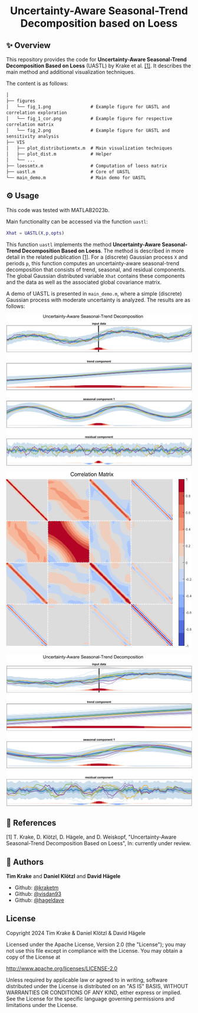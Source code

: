 <h1 align="center">Uncertainty-Aware Seasonal-Trend Decomposition based on Loess</h1>


## ✨ Overview
This repository provides the code for **Uncertainty-Aware Seasonal-Trend Decomposition Based on Loess** (UASTL) by Krake et al. [[1]](#1). It describes the main method and additional visualization techniques.

The content is as follows: 

    │
    ├── figures   
    │   └── fig_1.png               # Example figure for UASTL and correlation exploration
    │   └── fig_1_cor.png           # Example figure for respective correlation matrix
    │   └── fig_2.png               # Example figure for UASTL and sensitivity analysis
    ├── VIS    
    │   ├── plot_distributionmtx.m  # Main visualization techniques
    │   ├── plot_dist.m             # Helper
    │   └── ...
    ├── loessmtx.m                  # Computation of loess matrix
    ├── uastl.m                     # Core of UASTL
    └── main_demo.m                 # Main demo for UASTL


## ⚙️ Usage
This code was tested with MATLAB2023b.

Main functionality can be accessed via the function `uastl`:

```Matlab
Xhat = UASTL(X,p,opts)
```
This function `uastl` implements the method **Uncertainty-Aware Seasonal-Trend Decomposition Based on Loess**. The method is described in more detail in the related publication [[1]](#1). For a (discrete) Gaussian process `X` and periods `p`, this function computes an uncertainty-aware seasonal-trend decomposition that consists of trend, seasonal, and residual components. The global Gaussian distributed variable `Xhat` contains these components and the data as well as the associated global covariance matrix.

A demo of UASTL is presented in `main_demo.m`, where a simple (discrete) Gaussian process with moderate uncertainty is analyzed. The results are as follows: 

![alt text](figures/fig_1.png)

![alt text](figures/fig_1_cor.png)

![alt text](figures/fig_2.png)


## 📖 References
<a id="1">[1]</a> 
T. Krake, D. Klötzl, D. Hägele, and D. Weiskopf,
"Uncertainty-Aware Seasonal-Trend Decomposition Based on Loess",
In: currently under review. 


## 👤 Authors
**Tim Krake** and **Daniel Klötzl** and **David Hägele**

- Github: [@kraketm](https://github.com/kraketm)
- Github: [@visdan93](https://github.com/visdan93)
- Github: [@hageldave](https://github.com/hageldave)


## License
Copyright 2024 Tim Krake & Daniel Klötzl & David Hägele

Licensed under the Apache License, Version 2.0 (the "License");
you may not use this file except in compliance with the License.
You may obtain a copy of the License at

   http://www.apache.org/licenses/LICENSE-2.0

Unless required by applicable law or agreed to in writing, software
distributed under the License is distributed on an "AS IS" BASIS,
WITHOUT WARRANTIES OR CONDITIONS OF ANY KIND, either express or implied.
See the License for the specific language governing permissions and
limitations under the License.
